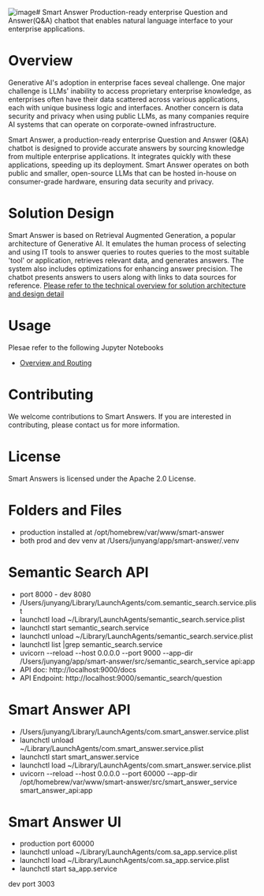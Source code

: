 ![image](https://github.com/junyang168/smart-answer/assets/15166180/8793353e-b56c-402d-bf77-d141a16d50ff)# Smart Answer
 Production-ready enterprise Question and Answer(Q&A) chatbot that enables natural language interface to your enterprise applications.
# Overview
Generative AI's adoption in enterprise faces seveal challenge. One major challenge is LLMs' inability to access proprietary enterprise knowledge, as enterprises often have their data scattered across various applications, each with unique business logic and interfaces. Another concern is data security and privacy when using public LLMs, as many companies require AI systems that can operate on corporate-owned infrastructure.

Smart Answer, a production-ready enterprise Question and Answer (Q&A) chatbot is designed to provide accurate answers by sourcing knowledge from multiple enterprise applications. It integrates quickly with these applications, speeding up its deployment. Smart Answer operates on both public and smaller, open-source LLMs that can be hosted in-house on consumer-grade hardware, ensuring data security and privacy.

# Solution Design
Smart Answer is based on Retrieval Augmented Generation, a popular architecture of Generative AI. It emulates the human process of selecting and using IT tools to answer queries to routes queries to the most suitable 'tool' or application, retrieves relevant data, and generates answers. The system also includes optimizations for enhancing answer precision. The chatbot presents answers to users along with links to data sources for reference.
[Please refer to the technical overview for solution architecture and design detail](https://medium.com/@junyang168/smart-answer-turning-enterprise-applications-into-ai-powered-chatbot-4b1aabce6c9d)

# Usage
Plesae refer to the following Jupyter Notebooks 
* [Overview and Routing](https://github.com/junyang168/smart-answer/blob/main/routing.ipynb)  

# Contributing
We welcome contributions to Smart Answers. If you are interested in contributing, please contact us for more information.

# License
Smart Answers is licensed under the Apache 2.0 License.

# Folders and Files
* production installed at /opt/homebrew/var/www/smart-answer
* both prod and dev venv at /Users/junyang/app/smart-answer/.venv
# Semantic Search API
* port 8000 - dev 8080
* /Users/junyang/Library/LaunchAgents/com.semantic_search.service.plist
* launchctl load ~/Library/LaunchAgents/semantic_search.service.plist 
* launchctl start semantic_search.service
* launchctl unload ~/Library/LaunchAgents/semantic_search.service.plist
* launchctl list |grep semantic_search.service
* uvicorn --reload --host 0.0.0.0  --port 9000 --app-dir /Users/junyang/app/smart-answer/src/semantic_search_service api:app
* API doc: http://localhost:9000/docs
* API Endpoint: http://localhost:9000/semantic_search/question
# Smart Answer API
* /Users/junyang/Library/LaunchAgents/com.smart_answer.service.plist
* launchctl unload ~/Library/LaunchAgents/com.smart_answer.service.plist
* launchctl start smart_answer.service
* launchctl load ~/Library/LaunchAgents/com.smart_answer.service.plist
* uvicorn --reload --host 0.0.0.0  --port 60000 --app-dir /opt/homebrew/var/www/smart-answer/src/smart_answer_service smart_answer_api:app
# Smart Answer UI
* production port 60000
* launchctl unload ~/Library/LaunchAgents/com.sa_app.service.plist
* launchctl load ~/Library/LaunchAgents/com.sa_app.service.plist 
* launchctl start sa_app.service

dev port 3003

